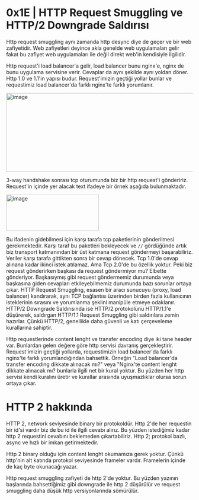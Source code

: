 # **0x1E | HTTP Request Smuggling ve HTTP/2 Downgrade Saldırısı**

Http request smuggling aynı zamanda http desync diye de geçer ve bir web zafiyetidir. Web zafiyetleri deyince akla genelde web uygulamaları gelir fakat bu zafiyet web 
uygulamaları ile değil direkt web'in kendisiyle ilgilidir. 

Http request'i load balancer'a gelir, load balancer bunu nginx'e, nginx de bunu uygulama servisine verir. Cevaplar da aynı şekilde aynı yoldan döner. Http 1.0 ve 
1.1'in yapısı budur. Request'imizin geçtiği yollar bunlar ve requestimiz load balancer'da farklı nginx'te farklı yorumlanır.

<img width="1459" height="212" alt="image" src="https://github.com/user-attachments/assets/1fe9c259-d9b6-4cf7-abb2-3793e3e8feb4" />

3-way handshake sonrası tcp oturumunda biz bir http request'i göndeririz. Request'in içinde yer alacak text ifadeye bir örnek aşağıda bulunmaktadır.

<img width="250" height="98" alt="image" src="https://github.com/user-attachments/assets/49dbd549-e215-4bda-996e-ac59240bdcc3" />

Bu ifadenin gidebilmesi için karşı tarafa tcp paketlerinin gönderilmesi gerekmektedir. Karşı taraf bu paketleri bekleyecek ve `//` gördüğünde artık biz transport katmanından bir üst katmana request göndermeyi başarabiliriz. Veriler karşı tarafa gittikten sonra bir cevap dönecek. Tcp 1.0'de cevap alınana kadar ikinci istek atılamaz. Ama Tcp 2.0'de bu özellik yoktur. Peki biz request gönderirken başkası da request göndermiyor mu? Elbette gönderiyor. Başkasıymış gibi request göndermemiz durumunda veya başkasına giden cevapları etkileyebilmemiz durumunda bazı sorunlar ortaya çıkar. HTTP Request Smuggling, esasen bir aracı sunucuyu (proxy, load balancer) kandırarak, aynı TCP bağlantısı üzerinden birden fazla kullanıcının isteklerinin sırasını ve yorumlanma şeklini manipüle etmeye odaklanır. HTTP/2 Downgrade Saldırısında ise HTTP/2 protokolünü HTTP/1.1'e düşürerek, saldırgan HTTP/1.1 Request Smuggling gibi saldırılara zemin hazırlar. Çünkü HTTP/2, genellikle daha güvenli ve katı çerçeveleme kurallarına sahiptir.

Http requestlerinde content lenght ve transfer encoding diye iki tane header var. Bunlardan gelen değere göre http servisi davranış gerçekleştirir. Request'imizin geçtiği yollarda, requestimizin load balancer'da farklı nginx'te farklı yorumlandığından bahsettik. Örneğin "Load balancer'da transfer encoding dikkate alınacak mı?" veya "Nginx'te content lenght dikkate alınacak mı? bunlarla ilgili net bir kural yoktur. Bu yüzden her http servisi kendi kuralını üretir ve kurallar arasında uyuşmazlıklar olursa sorun ortaya çıkar. 

# **HTTP 2 hakkında**

HTTP 2, network seviyesinde binary bir protokoldür. Http 2'de her requestin bir id'si vardır biz de bu id ile ilgili cevabı alırız. Bu yüzden istediğimiz kadar http 2 requestini cevabını beklemeden çıkartabiliriz. Http 2; protokol bazlı, async ve hızlı bir imkan getirmektedir. 

Http 2 binary olduğu için content lenght okumamıza gerek yoktur. Çünkü http'nin alt katında protokol seviyesinde frameler vardır. Framelerin içinde de kaç byte okunacağı yazar. 

Http request smuggling zafiyeti de http 2'de yoktur. Bu yüzden yazının başlarında bahsettiğimiz gibi downgrade ile http 2 düşürülür ve request smuggling daha düşük http versiyonlarında sömürülür.
